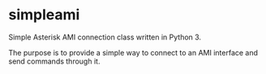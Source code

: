 # simpleami
Simple Asterisk AMI connection class written in Python 3.

The purpose is to provide a simple way to connect to an AMI interface and send commands through it.
